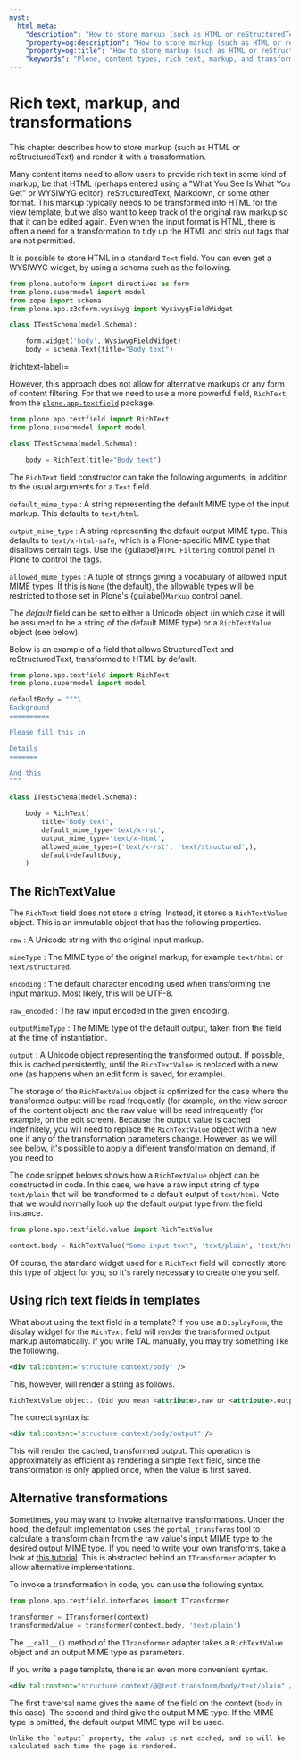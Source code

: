```yaml
---
myst:
  html_meta:
    "description": "How to store markup (such as HTML or reStructuredText) and render it with a transformation"
    "property=og:description": "How to store markup (such as HTML or reStructuredText) and render it with a transformation"
    "property=og:title": "How to store markup (such as HTML or reStructuredText) and render it with a transformation"
    "keywords": "Plone, content types, rich text, markup, and transformations"
---
```


# Rich text, markup, and transformations

This chapter describes how to store markup (such as HTML or reStructuredText) and render it with a transformation.

Many content items need to allow users to provide rich text in some kind of markup, be that HTML (perhaps entered using a "What You See Is What You Get" or WYSIWYG editor), reStructuredText, Markdown, or some other format.
This markup typically needs to be transformed into HTML for the view template, but we also want to keep track of the original raw markup so that it can be edited again.
Even when the input format is HTML, there is often a need for a transformation to tidy up the HTML and strip out tags that are not permitted.

It is possible to store HTML in a standard `Text` field.
You can even get a WYSIWYG widget, by using a schema such as the following.

```python
from plone.autoform import directives as form
from plone.supermodel import model
from zope import schema
from plone.app.z3cform.wysiwyg import WysiwygFieldWidget

class ITestSchema(model.Schema):

    form.widget('body', WysiwygFieldWidget)
    body = schema.Text(title="Body text")
```

(richtext-label)=

However, this approach does not allow for alternative markups or any form of content filtering.
For that we need to use a more powerful field, `RichText`, from the [`plone.app.textfield`](https://pypi.org/project/plone.app.textfield/) package.

```python
from plone.app.textfield import RichText
from plone.supermodel import model

class ITestSchema(model.Schema):

    body = RichText(title="Body text")
```

The `RichText` field constructor can take the following arguments, in addition to the usual arguments for a `Text` field.

`default_mime_type`
:   A string representing the default MIME type of the input markup.
    This defaults to `text/html`.

`output_mime_type`
:   A string representing the default output MIME type.
    This defaults to `text/x-html-safe`, which is a Plone-specific MIME type that disallows certain tags.
    Use the {guilabel}`HTML Filtering` control panel in Plone to control the tags.

`allowed_mime_types`
:   A tuple of strings giving a vocabulary of allowed input MIME types.
    If this is `None` (the default), the allowable types will be restricted to those set in Plone's {guilabel}`Markup` control panel.

The *default* field can be set to either a Unicode object (in which case it will be assumed to be a string of the default MIME type) or a `RichTextValue` object (see below).

Below is an example of a field that allows StructuredText and reStructuredText, transformed to HTML by default.

```python
from plone.app.textfield import RichText
from plone.supermodel import model

defaultBody = """\
Background
==========

Please fill this in

Details
=======

And this
"""

class ITestSchema(model.Schema):

    body = RichText(
        title="Body text",
        default_mime_type='text/x-rst',
        output_mime_type='text/x-html',
        allowed_mime_types=('text/x-rst', 'text/structured',),
        default=defaultBody,
    )
```


## The RichTextValue

The `RichText` field does not store a string.
Instead, it stores a `RichTextValue` object.
This is an immutable object that has the following properties.

`raw`
:   A Unicode string with the original input markup.

`mimeType`
:   The MIME type of the original markup, for example `text/html` or `text/structured`.

`encoding`
:   The default character encoding used when transforming the input markup.
    Most likely, this will be UTF-8.

`raw_encoded`
:   The raw input encoded in the given encoding.

`outputMimeType`
:   The MIME type of the default output, taken from the field at the time of instantiation.

`output`
:   A Unicode object representing the transformed output.
    If possible, this is cached persistently, until the `RichTextValue` is replaced with a new one (as happens when an edit form is saved, for example).

The storage of the `RichTextValue` object is optimized for the case where the transformed output will be read frequently (for example, on the view screen of the content object) and the raw value will be read infrequently (for example, on the edit screen).
Because the output value is cached indefinitely, you will need to replace the `RichTextValue` object with a new one if any of the transformation parameters change.
However, as we will see below, it's possible to apply a different transformation on demand, if you need to.

The code snippet belows shows how a `RichTextValue` object can be constructed in code.
In this case, we have a raw input string of type `text/plain` that will be transformed to a default output of `text/html`.
Note that we would normally look up the default output type from the field instance.

```python
from plone.app.textfield.value import RichTextValue

context.body = RichTextValue("Some input text", 'text/plain', 'text/html')
```

Of course, the standard widget used for a `RichText` field will correctly store this type of object for you, so it's rarely necessary to create one yourself.


## Using rich text fields in templates

What about using the text field in a template?
If you use a `DisplayForm`, the display widget for the `RichText` field will render the transformed output markup automatically.
If you write TAL manually, you may try something like the following.

```xml
<div tal:content="structure context/body" />
```

This, however, will render a string as follows.

```html
RichTextValue object. (Did you mean <attribute>.raw or <attribute>.output?)
```

The correct syntax is:

```xml
<div tal:content="structure context/body/output" />
```

This will render the cached, transformed output.
This operation is approximately as efficient as rendering a simple `Text` field, since the transformation is only applied once, when the value is first saved.


## Alternative transformations

Sometimes, you may want to invoke alternative transformations.
Under the hood, the default implementation uses the `portal_transforms` tool to calculate a transform chain from the raw value's input MIME type to the desired output MIME type.
If you need to write your own transforms, take a look at [this tutorial](https://5.docs.plone.org/develop/plone/misc/portal_transforms.html).
This is abstracted behind an `ITransformer` adapter to allow alternative implementations.

To invoke a transformation in code, you can use the following syntax.

```python
from plone.app.textfield.interfaces import ITransformer

transformer = ITransformer(context)
transformedValue = transformer(context.body, 'text/plain')
```

The `__call__()` method of the `ITransformer` adapter takes a `RichTextValue` object and an output MIME type as parameters.

If you write a page template, there is an even more convenient syntax.

```xml
<div tal:content="structure context/@@text-transform/body/text/plain" />
```

The first traversal name gives the name of the field on the context (`body` in this case).
The second and third give the output MIME type.
If the MIME type is omitted, the default output MIME type will be used.

```{note}
Unlike the `output` property, the value is not cached, and so will be calculated each time the page is rendered.
```
